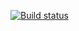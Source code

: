 [![Build status](https://ci.appveyor.com/api/projects/status/o5772cj2i66mmehf/branch/main?svg=true)](https://ci.appveyor.com/project/grgr95/bdd/branch/main)
